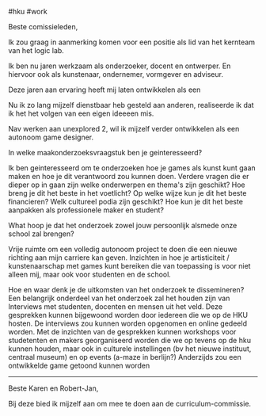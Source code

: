 #hku #work 

Beste comissieleden,

Ik zou graag in aanmerking komen voor een positie als lid van het kernteam van het logic lab.

Ik ben nu jaren werkzaam als onderzoeker, docent en ontwerper.
En hiervoor ook als kunstenaar, ondernemer, vormgever en adviseur.

Deze jaren aan ervaring heeft mij laten ontwikkelen als een 

Nu ik zo lang mijzelf dienstbaar heb gesteld aan anderen, realiseerde ik dat ik het  het volgen van een eigen ideeeen mis. 

Nav werken aan unexplored 2, wil ik mijzelf verder ontwikkelen als een autonoom game designer. 

In welke maakonderzoeksvraagstuk ben je geinteresseerd?

Ik ben geinteresseerd om te onderzoeken hoe je games als kunst kunt gaan maken en hoe je dit verantwoord zou kunnen doen. Verdere vragen die er dieper op in gaan zijn welke onderwerpen en thema's zijn geschikt? Hoe breng je dit het beste in het voetlicht? Op welke wijze kun je dit het beste financieren? Welk cultureel podia zijn geschikt?
Hoe kun je dit het beste aanpakken als professionele maker en student? 


What hoop je dat het onderzoek zowel jouw persoonlijk alsmede onze school zal brengen?

Vrije ruimte om een volledig autonoom project te doen die een nieuwe richting aan mijn carriere kan geven. 
Inzichten in hoe je artisticiteit / kunstenaarschap met games kunt bereiken die van toepassing is voor niet alleen mij, maar ook voor studenten en de school.
 
Hoe en waar denk je de uitkomsten van het onderzoek te dissemineren?
Een belangrijk onderdeel van het onderzoek zal het houden zijn van Interviews met studenten, docenten en mensen uit het veld. Deze gesprekken kunnen bijgewoond worden door iedereen die we op de HKU hosten.  De interviews zou kunnen worden opgenomen en online gedeeld worden.
Met de inzichten van de gesprekken kunnen workshops voor studetenten en makers georganiseerd worden die we op tevens op de hku kunnen houden, maar ook in culturele instellingen (bv het nieuwe instituut, centraal museum) en op events (a-maze in berlijn?)
Anderzijds zou een ontwikkelde game getoond kunnen worden 

---
Beste Karen en Robert-Jan,

Bij deze bied ik mijzelf aan om mee te doen aan de curriculum-commissie.

